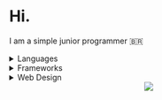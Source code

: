 # Hi.
I am a simple junior programmer 🇧🇷

<details>
  <summary>Languages</summary>
  <img src="https://img.shields.io/badge/Python-161b22?style=for-the-badge&logo=Python&logoColor=white">
  <img src="https://img.shields.io/badge/JavaScript-161b22?style=for-the-badge&logo=javascript&logoColor=F7DF1E">
</details>
<details>
  <summary>Frameworks</summary>
  <img src="https://img.shields.io/badge/Django-161b22?style=for-the-badge&logo=django&logoColor=green">
</details>
<details>
  <summary>Web Design</summary>
  <img src="https://img.shields.io/badge/Figma-161b22?style=for-the-badge&logo=figma&logoColor=white">
  <img src="https://img.shields.io/badge/Lunacy-161b22?style=for-the-badge&logo=Lunacy&logoColor=189de7">
</details>
<div align="center">
  <img src="https://github-readme-stats.vercel.app/api?username=B4ZKKJ&show_icons=true&theme=transparent">
</div>

